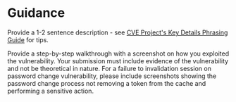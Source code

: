 # Guidance

Provide a 1-2 sentence description - see [CVE Project's Key Details Phrasing Guide](http://cveproject.github.io/docs/content/key-details-phrasing.pdf) for tips.

Provide a step-by-step walkthrough with a screenshot on how you exploited the vulnerability. Your submission must include evidence of the vulnerability and not be theoretical in nature. For a failure to invalidation session on password change vulnerability, please include screenshots showing the password change process not removing a token from the cache and performing a sensitive action.
